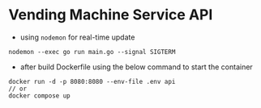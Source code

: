 # Vending Machine Service API
- using `nodemon` for real-time update
```
nodemon --exec go run main.go --signal SIGTERM
```

- after build Dockerfile using the below command to start the container
```
docker run -d -p 8080:8080 --env-file .env api
// or
docker compose up
```
